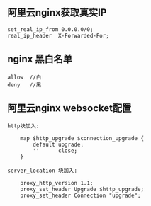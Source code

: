 ## 阿里云nginx获取真实IP    
    set_real_ip_from 0.0.0.0/0;
    real_ip_header  X-Forwarded-For;

## nginx 黑白名单
    allow  //白
    deny   //黑
## 阿里云nginx websocket配置

    http块加入:
    
        map $http_upgrade $connection_upgrade {
            default upgrade;
            ''      close;
        }
    
    server_location 块加入:
    
        proxy_http_version 1.1;
        proxy_set_header Upgrade $http_upgrade;
        proxy_set_header Connection "upgrade"; 
        
       
        
           